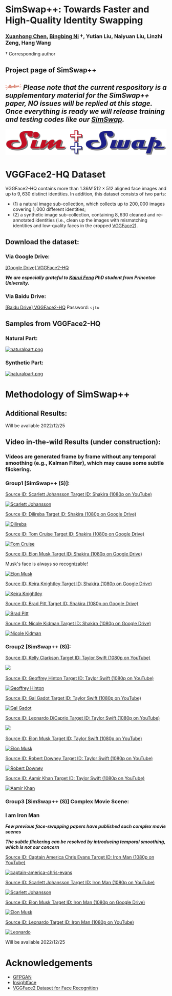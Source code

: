 # SimSwap++: Towards Faster and High-Quality Identity Swapping
### [Xuanhong Chen](https://scholar.google.com/citations?user=UuCqlfEAAAAJ&hl=en), [Bingbing Ni](https://scholar.google.com/citations?user=V9W87PYAAAAJ&hl=en) $\dagger$, Yutian Liu, Naiyuan Liu, Linzhi Zeng, Hang Wang
$\dagger$ Corresponding author

## Project page of SimSwap++

## <img width=10% src="./docs/img/attention.gif"/> ***Please note that the current respository is a supplementary material for the SimSwap++ paper, NO issues will be replied at this stage. Once everything is ready we will release training and testing codes like our [SimSwap](https://github.com/neuralchen/SimSwap).***


[![logo](/docs/img/logo.png)](https://github.com/neuralchen/SimSwapPlus)

# VGGFace2-HQ Dataset
VGGFace2-HQ contains more than $1.36M$ $512 \times 512$ aligned
face images and up to $9, 630$ distinct identities. In addition, this dataset
consists of two parts:
- (1) a natural image sub-collection, which collects up to $200, 000$ images covering $1, 000$ different identities;
- (2) a synthetic image sub-collection, containing $8, 630$ cleaned and re-annotated identities (i.e., clean up the images with mismatching identities and low-quality faces in the cropped [VGGFace2](https://github.com/ox-vgg/vgg_face2)).

## Download the dataset:
<!-- ***Limited by the capacity of the cloud disk, we divided the dataset into two parts*** -->

### Via Google Drive:

[[Google Drive]  VGGFace2-HQ](https://drive.google.com/drive/folders/1ZHy7jrd6cGb2lUa4qYugXe41G_Ef9Ibw?usp=sharing)

<!-- [[Google Drive]  VGGFace2-HQ Part2 (89GB)](https://drive.google.com/drive/folders/1ZHy7jrd6cGb2lUa4qYugXe41G_Ef9Ibw?usp=sharing) -->

***We are especially grateful to [Kairui Feng](https://scholar.google.com.hk/citations?user=4N5hE8YAAAAJ&hl=zh-CN) PhD student from Princeton University.***

### Via Baidu Drive:

[[Baidu Drive] VGGFace2-HQ](https://pan.baidu.com/s/1LwPFhgbdBj5AeoPTXgoqDw) Password: ```sjtu```

<!-- [[Baidu Drive] VGGFace2-HQ Part2 (89GB)](https://pan.baidu.com/s/1LwPFhgbdBj5AeoPTXgoqDw) Password: ```sjtu``` -->

## Samples from VGGFace2-HQ

### Natural Part:

[![naturalpart.png](/docs/img/naturalpart.png)](https://github.com/neuralchen/SimSwapPlus)

### Synthetic Part:

[![naturalpart.png](/docs/img/syntheticpart.png)](https://github.com/neuralchen/SimSwapPlus)

# Methodology of SimSwap++
## Additional Results:

Will be avaliable 2022/12/25


## Video in-the-wild Results (under construction):
### Videos are generated frame by frame without any temporal smoothing (e.g., Kalman Filter), which may cause some subtle flickering.

### Group1 [SimSwap++ (S)]:

[Source ID: Scarlett Johansson Target ID: Shakira (1080p on YouTube)](https://youtu.be/4qnoV80MVKc)

[![Scarlett Johansson](/docs/video/id_ScarlettJohansson--attr_ShakiraWakaWaka.webp)](https://youtu.be/4qnoV80MVKc)

[Source ID: Dilireba Target ID: Shakira (1080p on Google Drive)](https://drive.google.com/file/d/1UDj9yw_uhAyxbASijOQhKQfKXiS2KFEv/view?usp=sharing)

[![Dilireba](/docs/video/wakawaka_dlrb.webp)](https://drive.google.com/file/d/1UDj9yw_uhAyxbASijOQhKQfKXiS2KFEv/view?usp=sharing)

[Source ID: Tom Cruise Target ID: Shakira (1080p on Google Drive)](https://drive.google.com/file/d/1N87we7Tf-gz5X0YJqOB6YVJNf84Yg9vk/view?usp=sharing)

[![Tom Cruise](/docs/video/id_2130429-1216_tom_cruise_genes--attr_ShakiraWakaWaka.webp)](https://drive.google.com/file/d/1N87we7Tf-gz5X0YJqOB6YVJNf84Yg9vk/view?usp=sharing)

[Source ID: Elon Musk Target ID: Shakira (1080p on Google Drive)](https://drive.google.com/file/d/1zutwS3pPKKnt-WwsolPNC1HQyBzgmMU7/view?usp=sharing)

Musk's face is always so recognizable!

[![Elon Musk](/docs/video/id_elon-musk-hero-image--attr_ShakiraWakaWaka.webp)](https://drive.google.com/file/d/1zutwS3pPKKnt-WwsolPNC1HQyBzgmMU7/view?usp=sharing)

[Source ID: Keira Knightley Target ID: Shakira (1080p on Google Drive)](https://drive.google.com/file/d/1uJWmQ9Hv3c3XM26fCGmZhjdEfnUujiAJ/view?usp=sharing)

[![Keira Knightley](/docs/video/id_KeiraKnightley--attr_ShakiraWakaWaka.webp)](https://drive.google.com/file/d/1uJWmQ9Hv3c3XM26fCGmZhjdEfnUujiAJ/view?usp=sharing)

[Source ID: Brad Pitt Target ID: Shakira (1080p on Google Drive)](https://drive.google.com/file/d/1vXe0awnEmuDVj8m3akfDSyYzGB0VyXoo/view?usp=sharing)

[![Brad Pitt](/docs/video/id_bradpitt1--attr_ShakiraWakaWaka.webp)](https://drive.google.com/file/d/1vXe0awnEmuDVj8m3akfDSyYzGB0VyXoo/view?usp=sharing)

[Source ID: Nicole Kidman Target ID: Shakira (1080p on Google Drive)](https://drive.google.com/file/d/1jUESffXxB7K-3siG5GK4STGxAs2hTiJ3/view?usp=sharing)

[![Nicole Kidman](/docs/video/id_nicole-kidman--attr_ShakiraWakaWaka.webp)](https://drive.google.com/file/d/1jUESffXxB7K-3siG5GK4STGxAs2hTiJ3/view?usp=sharing)




### Group2 [SimSwap++ (S)]:
[Source ID: Kelly Clarkson Target ID: Taylor Swift (1080p on YouTube)](https://www.youtube.com/watch?v=U9WFnMHs6Nw)

<img src="./docs/video/1.webp"/>

[Source ID: Geoffrey Hinton Target ID: Taylor Swift (1080p on YouTube)](https://youtu.be/QLrneMYKki0)

[![Geoffrey Hinton](/docs/video/2.webp)](https://youtu.be/QLrneMYKki0)

[Source ID: Gal Gadot Target ID: Taylor Swift (1080p on YouTube)](https://youtu.be/I00NuaICEQE)

[![Gal Gadot](/docs/video/3.webp)](https://youtu.be/I00NuaICEQE)

[Source ID: Leonardo DiCaprio Target ID: Taylor Swift (1080p on YouTube)](https://www.youtube.com/watch?v=75W6j-0ux4k)

<img src="./docs/video/4.webp"/>

[Source ID: Elon Musk Target ID: Taylor Swift (1080p on YouTube)](https://youtu.be/YRhql8WGSIE)

[![Elon Musk](/docs/video/5.webp)](https://youtu.be/YRhql8WGSIE)


[Source ID: Robert Downey Target ID: Taylor Swift (1080p on YouTube)](https://www.youtube.com/watch?v=qbmtj4z0RmE)

[![Robert Downey](/docs/video/6.webp)](https://www.youtube.com/watch?v=qbmtj4z0RmE)

[Source ID: Aamir Khan Target ID: Taylor Swift (1080p on YouTube)](https://youtu.be/BY-sMBTbtBU)

[![Aamir Khan](/docs/video/7.webp)](https://youtu.be/BY-sMBTbtBU)

### Group3 [SimSwap++ (S)] Complex Movie Scene:

### I am Iron Man
***Few previous face-swapping papers have published such complex movie scenes***

***The subtle flickering can be resolved by introducing temporal smoothing, which is not our concern***

[Source ID: Captain America Chris Evans Target ID: Iron Man (1080p on YouTube)](https://youtu.be/LizpujG-qpo)

[![captain-america-chris-evans](/docs/video/id_captain-america-chris-evans11--attr_AvengersEndgmeIAmIronMan.gif)](https://youtu.be/LizpujG-qpo)

[Source ID: Scarlett Johansson Target ID: Iron Man (1080p on YouTube)](https://youtu.be/zMpejDaYFHg)

[![Scarlett Johansson](/docs/video/id_ScarlettJohansson--attr_AvengersEndgmeIAmIronMan.gif)](https://youtu.be/zMpejDaYFHg)

[Source ID: Elon Musk Target ID: Iron Man (1080p on Google Drive)](https://drive.google.com/file/d/1AYWRzUppslvvzzFvBL4JiCvpum_ZCeUL/view?usp=sharing)

[![Elon Musk](/docs/video/id_elon-musk-hero-image--attr_AvengersEndgmeIAmIronMan.gif)](https://drive.google.com/file/d/1AYWRzUppslvvzzFvBL4JiCvpum_ZCeUL/view?usp=sharing)

[Source ID: Leonardo Target ID: Iron Man (1080p on YouTube)](https://youtu.be/i2PduIAJomM)

[![Leonardo](/docs/video/id_leonardo--attr_AvengersEndgmeIAmIronMan.gif)](https://youtu.be/i2PduIAJomM)





Will be avaliable 2022/12/25

# Acknowledgements

<!--ts-->
* [GFPGAN](https://github.com/TencentARC/GFPGAN)
* [Insightface](https://github.com/deepinsight/insightface)
* [VGGFace2 Dataset for Face Recognition](https://github.com/ox-vgg/vgg_face2)
<!--te-->